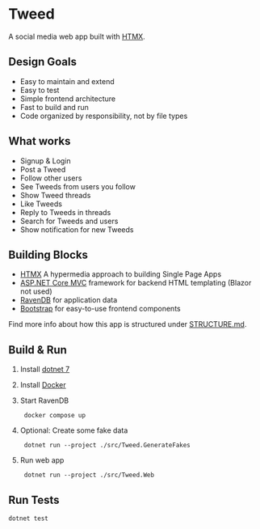 # Tweed

A social media web app built with [HTMX](https://htmx.org/).

## Design Goals

- Easy to maintain and extend
- Easy to test
- Simple frontend architecture
- Fast to build and run
- Code organized by responsibility, not by file types

## What works

- Signup & Login
- Post a Tweed
- Follow other users
- See Tweeds from users you follow
- Show Tweed threads
- Like Tweeds
- Reply to Tweeds in threads
- Search for Tweeds and users
- Show notification for new Tweeds

## Building Blocks

- [HTMX](https://htmx.org/) A hypermedia approach to building Single Page Apps
- [ASP.NET Core MVC](https://github.com/dotnet/aspnetcore) framework for backend HTML templating (Blazor not used)
- [RavenDB](https://ravendb.net/) for application data
- [Bootstrap](https://getbootstrap.com/) for easy-to-use frontend components

Find more info about how this app is structured under [STRUCTURE.md](./STRUCTURE.md).

## Build & Run

1. Install [dotnet 7](https://dotnet.microsoft.com/en-us/download)
2. Install [Docker](https://www.docker.com/)
3. Start RavenDB

        docker compose up

4. Optional: Create some fake data

        dotnet run --project ./src/Tweed.GenerateFakes

5. Run web app

        dotnet run --project ./src/Tweed.Web

## Run Tests

    dotnet test
